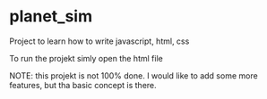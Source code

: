 # planet_sim
Project to learn how to write javascript, html, css

To run the projekt simly open the html file

NOTE: this projekt is not 100% done. I would like to add some more features, but tha basic concept is there. 
